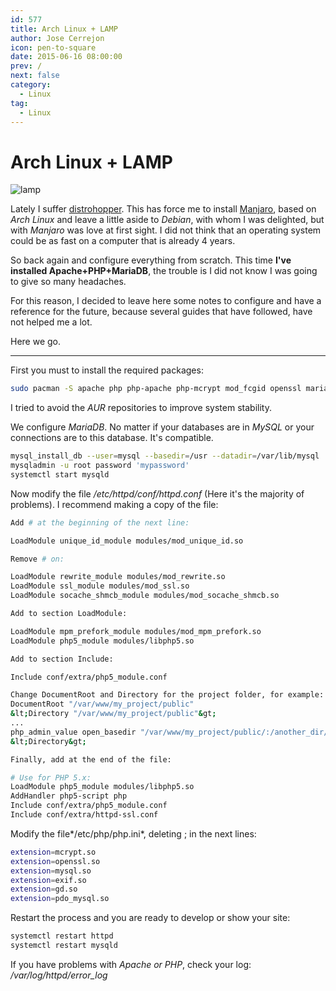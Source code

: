 ```yaml
---
id: 577
title: Arch Linux + LAMP
author: Jose Cerrejon
icon: pen-to-square
date: 2015-06-16 08:00:00
prev: /
next: false
category:
  - Linux
tag:
  - Linux
---
```


# Arch Linux + LAMP

![lamp](/images/2015/06/lamp.png)

Lately I suffer [distrohopper](http://es.urbandictionary.com/define.php?term=distrohopper). This has force me to install [Manjaro](https://manjaro.github.io/), based on *Arch Linux* and leave a little aside to *Debian*, with whom I was delighted, but with *Manjaro* was love at first sight. I did not think that an operating system could be as fast on a computer that is already 4 years.

So back again and configure everything from scratch. This time **I've installed Apache+PHP+MariaDB**, the trouble is I did not know I was going to give so many headaches.

For this reason, I decided to leave here some notes to configure and have a reference for the future, because several guides that have followed, have not helped me a lot.

Here we go.

- - -
First you must to install the required packages: 

```bash
sudo pacman -S apache php php-apache php-mcrypt mod_fcgid openssl mariadb mariadb-clients
```

I tried to avoid the *AUR* repositories to improve system stability.

We configure *MariaDB*. No matter if your databases are in *MySQL* or your connections are to this database. It's compatible.

```bash
mysql_install_db --user=mysql --basedir=/usr --datadir=/var/lib/mysql
mysqladmin -u root password 'mypassword'
systemctl start mysqld
```

Now modify the file */etc/httpd/conf/httpd.conf* (Here it's the majority of problems). I recommend making a copy of the file:

```bash
Add # at the beginning of the next line:

LoadModule unique_id_module modules/mod_unique_id.so

Remove # on:

LoadModule rewrite_module modules/mod_rewrite.so
LoadModule ssl_module modules/mod_ssl.so
LoadModule socache_shmcb_module modules/mod_socache_shmcb.so

Add to section LoadModule:

LoadModule mpm_prefork_module modules/mod_mpm_prefork.so
LoadModule php5_module modules/libphp5.so

Add to section Include:

Include conf/extra/php5_module.conf

Change DocumentRoot and Directory for the project folder, for example:
DocumentRoot "/var/www/my_project/public"
&lt;Directory "/var/www/my_project/public"&gt;
...
php_admin_value open_basedir "/var/www/my_project/public/:/another_dir/:/"
&lt;Directory&gt;

Finally, add at the end of the file:

# Use for PHP 5.x:
LoadModule php5_module modules/libphp5.so
AddHandler php5-script php
Include conf/extra/php5_module.conf
Include conf/extra/httpd-ssl.conf

```

Modify the file*/etc/php/php.ini*, deleting ; in the next lines: 

```bash
extension=mcrypt.so
extension=openssl.so
extension=mysql.so
extension=exif.so
extension=gd.so
extension=pdo_mysql.so
```

Restart the process and you are ready to develop or show your site:

```bash
systemctl restart httpd
systemctl restart mysqld
```

If you have problems with *Apache or PHP*, check your log: */var/log/httpd/error_log*

